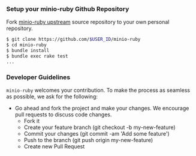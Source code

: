 ### Setup your minio-ruby Github Repository
Fork [minio-ruby upstream](https://github.com/minio/minio-ruby/fork) source repository to your own personal repository.

```sh
$ git clone https://github.com/$USER_ID/minio-ruby
$ cd minio-ruby
$ bundle install
$ bundle exec rake test
...
```

###  Developer Guidelines

``minio-ruby`` welcomes your contribution. To make the process as seamless as possible, we ask for the following:

* Go ahead and fork the project and make your changes. We encourage pull requests to discuss code changes.
  - Fork it
  - Create your feature branch (git checkout -b my-new-feature)
  - Commit your changes (git commit -am 'Add some feature')
  - Push to the branch (git push origin my-new-feature)
  - Create new Pull Request
